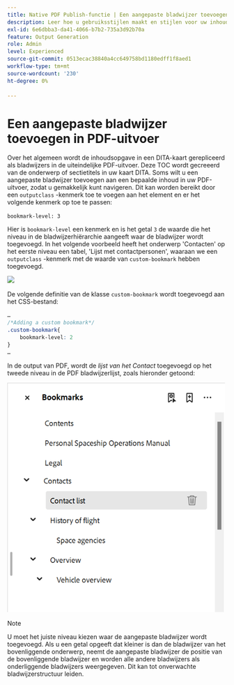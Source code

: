 ```yaml
---
title: Native PDF Publish-functie | Een aangepaste bladwijzer toevoegen in PDF-uitvoer
description: Leer hoe u gebruiksstijlen maakt en stijlen voor uw inhoud maakt.
exl-id: 6e6dbba3-da41-4066-b7b2-735a3d92b70a
feature: Output Generation
role: Admin
level: Experienced
source-git-commit: 0513ecac38840a4cc649758bd1180edff1f8aed1
workflow-type: tm+mt
source-wordcount: '230'
ht-degree: 0%

---
```


# Een aangepaste bladwijzer toevoegen in PDF-uitvoer

Over het algemeen wordt de inhoudsopgave in een DITA-kaart gerepliceerd als bladwijzers in de uiteindelijke PDF-uitvoer. Deze TOC wordt gecreeerd van de onderwerp of sectietitels in uw kaart DITA. Soms wilt u een aangepaste bladwijzer toevoegen aan een bepaalde inhoud in uw PDF-uitvoer, zodat u gemakkelijk kunt navigeren. Dit kan worden bereikt door een `outputclass` -kenmerk toe te voegen aan het element en er het volgende kenmerk op toe te passen:

`bookmark-level: 3`

Hier is `bookmark-level` een kenmerk en is het getal `3` de waarde die het niveau in de bladwijzerhiërarchie aangeeft waar de bladwijzer wordt toegevoegd. In het volgende voorbeeld heeft het onderwerp &#39;Contacten&#39; op het eerste niveau een tabel, &#39;Lijst met contactpersonen&#39;, waaraan we een `outputclass` -kenmerk met de waarde van `custom-bookmark` hebben toegevoegd.


<img src="./assets/custom-bookmark-attribute.png" width="500">

De volgende definitie van de klasse `custom-bookmark` wordt toegevoegd aan het CSS-bestand:

```css
…
/*Adding a custom bookmark*/
.custom-bookmark{
    bookmark-level: 2
}
…
```

In de output van PDF, wordt de *lijst van het Contact* toegevoegd op het tweede niveau in de PDF bladwijzerlijst, zoals hieronder getoond:

<img src="./assets/custom-bookmark-in-pdf-output.png" width="500">

>[!NOTE]
>
>U moet het juiste niveau kiezen waar de aangepaste bladwijzer wordt toegevoegd. Als u een getal opgeeft dat kleiner is dan de bladwijzer van het bovenliggende onderwerp, neemt de aangepaste bladwijzer de positie van de bovenliggende bladwijzer en worden alle andere bladwijzers als onderliggende bladwijzers weergegeven. Dit kan tot onverwachte bladwijzerstructuur leiden.
